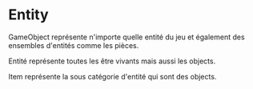 # Entity

GameObject représente n'importe quelle entité du jeu et également
des ensembles d'entités comme les pièces.

Entité représente toutes les être vivants mais aussi les objects.

Item représente la sous catégorie d'entité qui sont des objects.